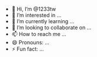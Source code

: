 - 👋 Hi, I’m @1233tw
- 👀 I’m interested in ...
- 🌱 I’m currently learning ...
- 💞️ I’m looking to collaborate on ...
- 📫 How to reach me ...
- 😄 Pronouns: ...
- ⚡ Fun fact: ...

<!---
1233tw/1233tw is a ✨ special ✨ repository because its `README.md` (this file) appears on your GitHub profile.
You can click the Preview link to take a look at your changes.
--->

